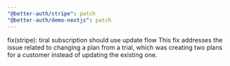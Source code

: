 ```yaml
---
"@better-auth/stripe": patch
"@better-auth/demo-nextjs": patch
---
```


fix(stripe): tiral subscription should use update flow
This fix addresses the issue related to changing a plan from a trial, which was creating two plans for a customer instead of updating the existing one.
